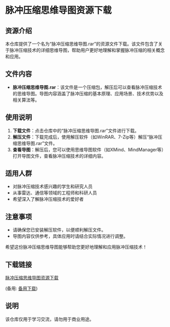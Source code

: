 # 脉冲压缩思维导图资源下载

## 资源介绍

本仓库提供了一个名为“脉冲压缩思维导图.rar”的资源文件下载。该文件包含了关于脉冲压缩技术的详细思维导图，帮助用户更好地理解和掌握脉冲压缩的相关概念和应用。

## 文件内容

- **脉冲压缩思维导图.rar**：该文件是一个压缩包，解压后可以查看脉冲压缩技术的思维导图。导图内容涵盖了脉冲压缩的基本原理、应用场景、技术优势以及相关算法等。

## 使用说明

1. **下载文件**：点击仓库中的“脉冲压缩思维导图.rar”文件进行下载。
2. **解压文件**：下载完成后，使用解压软件（如WinRAR、7-Zip等）解压“脉冲压缩思维导图.rar”文件。
3. **查看导图**：解压后，您可以使用思维导图软件（如XMind、MindManager等）打开导图文件，查看脉冲压缩技术的详细内容。

## 适用人群

- 对脉冲压缩技术感兴趣的学生和研究人员
- 从事雷达、通信等领域的工程师和科研人员
- 希望深入了解脉冲压缩技术的爱好者

## 注意事项

- 请确保您已安装解压软件，以便顺利解压文件。
- 导图内容仅供参考，具体应用时请结合实际情况进行调整。

希望这份脉冲压缩思维导图能够帮助您更好地理解和应用脉冲压缩技术！

## 下载链接
[脉冲压缩思维导图资源下载](https://pan.quark.cn/s/30655f4fe2da) 

(备用: [备用下载](https://pan.baidu.com/s/1wvuI0MPOqy6GjuSk2oafeQ?pwd=1234))

## 说明

该仓库仅用于学习交流，请勿用于商业用途。
